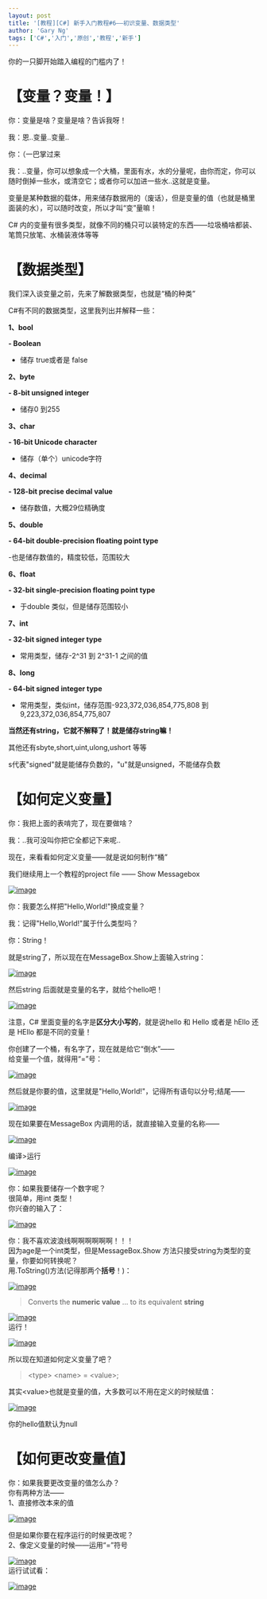 ```yaml
---
layout: post
title: '[教程][C#] 新手入门教程#6——初识变量、数据类型'
author: 'Gary Ng'
tags: ['C#','入门','原创','教程','新手']
---
```


你的一只脚开始踏入编程的门槛内了！  

# 【变量？变量！】

你：变量是啥？变量是啥？告诉我呀！

我：恩..变量..变量..

你：（一巴掌过来

我：..变量，你可以想象成一个大桶，里面有水，水的分量呢，由你而定，你可以随时倒掉一些水，或清空它；或者你可以加进一些水..这就是变量。

变量是某种数据的载体，用来储存数据用的（废话），但是变量的值（也就是桶里面装的水），可以随时改变，所以才叫“变”量嘛！

C\#
内的变量有很多类型，就像不同的桶只可以装特定的东西——垃圾桶啥都装、笔筒只放笔、水桶装液体等等
<!-- More -->  
# 【数据类型】

我们深入谈变量之前，先来了解数据类型，也就是“桶的种类”

C\#有不同的数据类型，这里我列出并解释一些：

**1、bool**

**- Boolean**

- 储存 true或者是 false

  

**2、byte**

**- 8-bit unsigned integer**

- 储存0 到255

  

**3、char**

**- 16-bit Unicode character**

- 储存（单个）unicode字符

  

**4、decimal**

**- 128-bit precise decimal value**

- 储存数值，大概29位精确度

  

**5、double**

**- 64-bit double-precision floating point type**

-也是储存数值的，精度较低，范围较大

  

**6、float**

**- 32-bit single-precision floating point type**

- 于double 类似，但是储存范围较小

  

**7、int**

**- 32-bit signed integer type**

- 常用类型，储存-2\^31 到 2\^31-1 之间的值

  

**8、long**

**- 64-bit signed integer type**

- 常用类型，类似int，储存范围-923,372,036,854,775,808 到
9,223,372,036,854,775,807

  

**当然还有string，它就不解释了！就是储存string嘛！**

  

其他还有sbyte,short,uint,ulong,ushort 等等

s代表"signed"就是能储存负数的，"u"就是unsigned，不能储存负数

  

# 【如何定义变量】

  

你：我把上面的表啃完了，现在要做啥？

我：..我可没叫你把它全都记下来呢..

现在，来看看如何定义变量——就是说如何制作“桶”

我们继续用上一个教程的project file —— Show Messagebox

[![image](http://lh3.ggpht.com/-s7rLvFvat2M/UiGFwB4d5YI/AAAAAAAAEYk/2ro32OQgPIQ/image_thumb.png?imgmax=800 "image")](http://lh6.ggpht.com/-1L-aSuYGJ6k/UiGFvqVCjrI/AAAAAAAAEYc/9crj-8WOQMI/s1600-h/image%25255B2%25255D.png)

  

你：我要怎么样把"Hello,World!"换成变量？

我：记得"Hello,World!"属于什么类型吗？

你：String！

就是string了，所以现在在MessageBox.Show上面输入string：

[![image](http://lh4.ggpht.com/-iuF0URZYetE/UiGFxP2qyoI/AAAAAAAAEY0/1oks8gVQakw/image_thumb%25255B1%25255D.png?imgmax=800 "image")](http://lh4.ggpht.com/-CpW1VzJvP8I/UiGFwuvUcOI/AAAAAAAAEYs/bjnYc8KeHeA/s1600-h/image%25255B5%25255D.png)

  
 然后string 后面就是变量的名字，就给个hello吧！  

[![image](http://lh4.ggpht.com/-hBSIYdmS1yU/UiGFyD52UvI/AAAAAAAAEZE/mFlo7x3PduY/image_thumb%25255B2%25255D.png?imgmax=800 "image")](http://lh3.ggpht.com/-T6Te3UrzWuU/UiGFxoA3TII/AAAAAAAAEY8/Le01iBPF7Gc/s1600-h/image%25255B8%25255D.png)  
  
 注意，C\# 里面变量的名字是**区分大小写的**，就是说hello 和 Hello 或者是
hEllo 还是 HEllo 都是不同的变量！  
  
 你创建了一个桶，有名字了，现在就是给它“倒水”——  
 给变量一个值，就得用“=”号：  

[![image](http://lh4.ggpht.com/-rUHZynMQ4d8/UiGFzZ6Vd1I/AAAAAAAAEZU/F92iUZdULT8/image_thumb%25255B3%25255D.png?imgmax=800 "image")](http://lh4.ggpht.com/-7fhnOET0xlQ/UiGFygv4q9I/AAAAAAAAEZM/jRoH5Ylogs8/s1600-h/image%25255B11%25255D.png)  
  
 然后就是你要的值，这里就是"Hello,World!"，记得所有语句以分号;结尾——  

[![image](http://lh6.ggpht.com/-gLeld0mZ6DU/UiGF0RVTBhI/AAAAAAAAEZk/ILIxwJhw6Gs/image_thumb%25255B4%25255D.png?imgmax=800 "image")](http://lh6.ggpht.com/-Yut-1QS8koM/UiGFzypNEtI/AAAAAAAAEZc/VyAZbhj4m44/s1600-h/image%25255B14%25255D.png)  
  
 现在如果要在MessageBox 内调用的话，就直接输入变量的名称——  

[![image](http://lh4.ggpht.com/-VOc-lxWPICs/UiGF1ba5DyI/AAAAAAAAEZ0/0jlAL0djIh8/image_thumb%25255B5%25255D.png?imgmax=800 "image")](http://lh5.ggpht.com/-Bkm1i_Rzo94/UiGF06o0J0I/AAAAAAAAEZs/JwA2vjP-sT4/s1600-h/image%25255B17%25255D.png)  
  
 编译\>运行  

[![image](http://lh4.ggpht.com/-vWIWiuKv_Bg/UiGF2YDZGvI/AAAAAAAAEaE/O9sWktm0iQo/image_thumb%25255B6%25255D.png?imgmax=800 "image")](http://lh5.ggpht.com/-_JrUQamhg-4/UiGF15f0NdI/AAAAAAAAEZ8/1kFuEjG9xJw/s1600-h/image%25255B20%25255D.png)  
  
 你：如果我要储存一个数字呢？  
 很简单，用int 类型！  
 你兴奋的输入了：  

[![image](http://lh4.ggpht.com/-KV1fqKBiALY/UiGF3fVpevI/AAAAAAAAEaU/0aW6LU3k5T4/image_thumb%25255B11%25255D.png?imgmax=800 "image")](http://lh5.ggpht.com/-GbVEmwWVu4M/UiGF2-hITCI/AAAAAAAAEaM/aeZe2qWjh9g/s1600-h/image%25255B35%25255D.png)  
  
 你：我不喜欢波浪线啊啊啊啊啊啊！！！  
 因为age是一个int类型，但是MessageBox.Show
方法只接受string为类型的变量，你要如何转换呢？  
 用.ToString()方法(记得那两个**括号**！)：  

[![image](http://lh4.ggpht.com/-xJ7cHn0qarQ/UiGF4QAZJXI/AAAAAAAAEak/Sx1-oTIPYS4/image_thumb%25255B12%25255D.png?imgmax=800 "image")](http://lh6.ggpht.com/-s5F3w0Dh_xg/UiGF32B17II/AAAAAAAAEac/wXsB_JqOFLs/s1600-h/image%25255B38%25255D.png)  

> Converts the **numeric value** … to its equivalent **string**

[![image](http://lh5.ggpht.com/-f9a4IBEG6vo/UiGF5V7eWgI/AAAAAAAAEa0/Uv6GzwonCXI/image_thumb%25255B13%25255D.png?imgmax=800 "image")](http://lh6.ggpht.com/-ylU7VO2yCME/UiGF4mCGCQI/AAAAAAAAEas/zoDF-Bbo1wc/s1600-h/image%25255B41%25255D.png)  
 运行！  

[![image](http://lh4.ggpht.com/-raZy3_DYik4/UiGF6ePxPlI/AAAAAAAAEbE/6Cngb28Nx5g/image_thumb%25255B14%25255D.png?imgmax=800 "image")](http://lh3.ggpht.com/-LRzaXM5D9z8/UiGF5xROtSI/AAAAAAAAEa8/rlWUQBGdMZE/s1600-h/image%25255B44%25255D.png)  
  
 所以现在知道如何定义变量了吧？  

> <type\> <name\> = <value\>;

其实<value\>也就是变量的值，大多数可以不用在定义的时候赋值：  

[![image](http://lh4.ggpht.com/-U-PYE-yJYuw/UiGF7RTdMBI/AAAAAAAAEbU/Mxa9eIGf3lU/image_thumb%25255B10%25255D.png?imgmax=800 "image")](http://lh5.ggpht.com/-PqHka3rcl9I/UiGF60_YqeI/AAAAAAAAEbM/FpnsziMwuyw/s1600-h/image%25255B32%25255D.png)  
  
 你的hello值默认为null  

# 【如何更改变量值】

你：如果我要更改变量的值怎么办？  
 你有两种方法——  
 1、直接修改本来的值  

[![image](http://lh6.ggpht.com/-Q_SwOPw5OWs/UiGF8m--HPI/AAAAAAAAEbk/EVBov9PC_mE/image_thumb%25255B7%25255D.png?imgmax=800 "image")](http://lh4.ggpht.com/-4RbpaZUmF1I/UiGF73DnW7I/AAAAAAAAEbc/zoOrNC-8wEc/s1600-h/image%25255B23%25255D.png)  
  
 但是如果你要在程序运行的时候更改呢？  
 2、像定义变量的时候——运用“=”符号  

[![image](http://lh6.ggpht.com/-QxWlJr8tg5M/UiGF9mLa1YI/AAAAAAAAEb0/Lg_KfaT9XbE/image_thumb%25255B8%25255D.png?imgmax=800 "image")](http://lh6.ggpht.com/-FdjoAFHTZwQ/UiGF9KGck7I/AAAAAAAAEbs/Ur8ggN2cOvI/s1600-h/image%25255B26%25255D.png)  
 运行试试看：  

[![image](http://lh3.ggpht.com/-xp8QwP53Xt0/UiGF-sEb5eI/AAAAAAAAEcE/qjen7OJ37r4/image_thumb%25255B9%25255D.png?imgmax=800 "image")](http://lh4.ggpht.com/-mi3EnHy3psE/UiGF-E2SftI/AAAAAAAAEb8/qjxf4E4vViY/s1600-h/image%25255B29%25255D.png)

